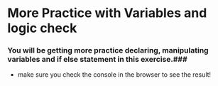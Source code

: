 # More Practice with Variables and logic check #

### You will be getting more practice declaring, manipulating variables and if else statement in this exercise.###

- make sure you check the console in the browser to see the result!